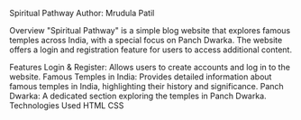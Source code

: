 
Spiritual Pathway
Author: Mrudula Patil

Overview
"Spiritual Pathway" is a simple blog website that explores famous temples across India, with a special focus on Panch Dwarka. The website offers a login and registration feature for users to access additional content.

Features
Login & Register: Allows users to create accounts and log in to the website.
Famous Temples in India: Provides detailed information about famous temples in India, highlighting their history and significance.
Panch Dwarka: A dedicated section exploring the temples in Panch Dwarka.
Technologies Used
HTML
CSS

